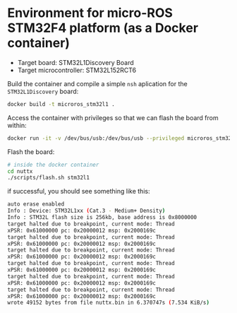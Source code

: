 # Environment for micro-ROS STM32F4 platform (as a Docker container)

- Target board: STM32L1Discovery Board
- Target microcontroller: STM32L152RCT6

Build the container and compile a simple `nsh` aplication for the `STM32L1Discovery` board:
```bash
docker build -t microros_stm32l1 .
```
Access the container with privileges so that we can flash the board from within:
```bash
docker run -it -v /dev/bus/usb:/dev/bus/usb --privileged microros_stm32l1 /bin/bash
```
Flash the board:
```bash
# inside the docker container
cd nuttx
./scripts/flash.sh stm32l1
```
if successful, you should see something like this:
```bash
auto erase enabled
Info : Device: STM32L1xx (Cat.3 - Medium+ Density)
Info : STM32L flash size is 256kb, base address is 0x8000000
target halted due to breakpoint, current mode: Thread
xPSR: 0x61000000 pc: 0x20000012 msp: 0x2000169c
target halted due to breakpoint, current mode: Thread
xPSR: 0x61000000 pc: 0x20000012 msp: 0x2000169c
target halted due to breakpoint, current mode: Thread
xPSR: 0x61000000 pc: 0x20000012 msp: 0x2000169c
target halted due to breakpoint, current mode: Thread
xPSR: 0x61000000 pc: 0x20000012 msp: 0x2000169c
target halted due to breakpoint, current mode: Thread
xPSR: 0x61000000 pc: 0x20000012 msp: 0x2000169c
target halted due to breakpoint, current mode: Thread
xPSR: 0x61000000 pc: 0x20000012 msp: 0x2000169c
wrote 49152 bytes from file nuttx.bin in 6.370747s (7.534 KiB/s)


```
